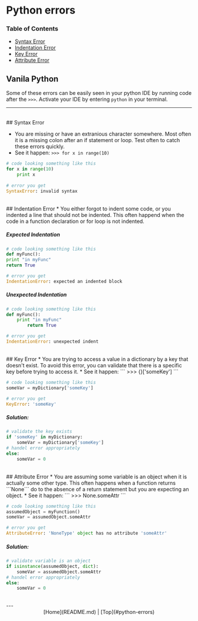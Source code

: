 # Python errors



### Table of Contents
* [Syntax Error](#syntax-error)
* [Indentation Error](#indentation-error)
* [Key Error](#key-error)
* [Attribute Error](#attribute-error) 


## Vanila Python
Some of these errors can be easily seen in your python IDE by running code after the ```>>>```. Activate your IDE by entering ```python``` in your terminal.

-----------------------
<br>
## Syntax Error

* You are missing or have an extranious character somewhere. Most often it is a missing colon after an if statement or loop. Test often to catch these errors quickly.
* See it happen: ```>>> for x in range(10)```

```python
# code looking something like this
for x in range(10)
	print x 
	
# error you get
SyntaxError: invalid syntax
```

<br>
## Indentation Error
* You either forgot to indent some code, or you indented a line that should not be indented. This often happend when the code in a function declaration or for loop is not indented. 

##### Expected Indentation

```python
# code looking something like this
def myFunc():
print "in myFunc"
return True

# error you get
IndentationError: expected an indented block
```

##### Unexpected Indentation
```python
# code looking something like this
def myFunc():
	print "in myFunc"
		return True

# error you get
IndentationError: unexpected indent
```

<br>
## Key Error
* You are trying to access a value in a dictionary by a key that doesn't exist. To avoid this error, you can validate that there is a specific key before trying to access it.
* See it happen: ``` >>> {}['someKey'] ```

```python
# code looking something like this
someVar = myDictionary['someKey']

# error you get
KeyError: 'someKey'
```
##### Solution:
```python
# validate the key exists
if 'someKey' in myDictionary:
	someVar = myDictionary['someKey']
# handel error appropriately
else:
	someVar = 0
```

<br>
## Attribute Error
* You are assuming some variable is an object when it is actually some other type. This often happens when a function returns ```None``` do to the absence of a return statement but you are expecting an object.
* See it happen: ``` >>> None.someAttr ```

```python
# code looking something like this
assumedObject = myFunction()
someVar = assumedObject.someAttr

# error you get
AttributeError: 'NoneType' object has no attribute 'someAttr'
```
##### Solution:
```python
# validate variable is an object
if isinstance(assumedObject, dict):
	someVar = assumedObject.someAttr
# handel error appropriately
else:
	someVar = 0
```

<br>
---
<center>[Home](README.md) | [Top](#python-errors) </center>
